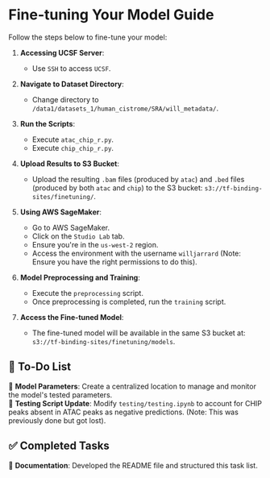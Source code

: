 # Fine-tuning Your Model Guide

Follow the steps below to fine-tune your model:

1. **Accessing UCSF Server**:
   - Use `SSH` to access `UCSF`.

2. **Navigate to Dataset Directory**:
   - Change directory to `/data1/datasets_1/human_cistrome/SRA/will_metadata/`.

3. **Run the Scripts**:
   - Execute `atac_chip_r.py`.
   - Execute `chip_chip_r.py`.

4. **Upload Results to S3 Bucket**:
   - Upload the resulting `.bam` files (produced by `atac`) and `.bed` files (produced by both `atac` and `chip`) to the S3 bucket: `s3://tf-binding-sites/finetuning/`.

5. **Using AWS SageMaker**:
   - Go to AWS SageMaker.
   - Click on the `Studio Lab` tab.
   - Ensure you're in the `us-west-2` region.
   - Access the environment with the username `willjarrard` (Note: Ensure you have the right permissions to do this).
   
6. **Model Preprocessing and Training**:
   - Execute the `preprocessing` script.
   - Once preprocessing is completed, run the `training` script.

7. **Access the Fine-tuned Model**:
   - The fine-tuned model will be available in the same S3 bucket at: `s3://tf-binding-sites/finetuning/models`.

## 📝 **To-Do List**

🔲 **Model Parameters**: Create a centralized location to manage and monitor the model's tested parameters.  
🔲 **Testing Script Update**: Modify `testing/testing.ipynb` to account for CHIP peaks absent in ATAC peaks as negative predictions. (Note: This was previously done but got lost).

## ✅ **Completed Tasks**

🔳 **Documentation**: Developed the README file and structured this task list.
